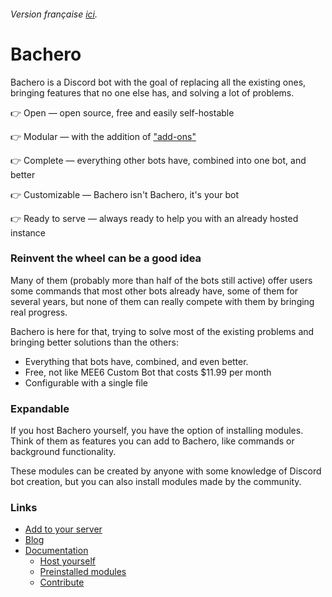 ###### Version française [ici](https://github.com/bacherobot/bot/blob/master/README.md).

# Bachero

Bachero is a Discord bot with the goal of replacing all the existing ones, bringing features that no one else has, and solving a lot of problems.

👉 Open — open source, free and easily self-hostable

👉 Modular — with the addition of ["add-ons"](https://bachero.johanstick.me/en/docs/preinstalled)

👉 Complete — everything other bots have, combined into one bot, and better

👉 Customizable — Bachero isn't Bachero, it's your bot

👉 Ready to serve — always ready to help you with an already hosted instance

### Reinvent the wheel can be a good idea

Many of them (probably more than half of the bots still active) offer users some commands that most other bots already have, some of them for several years, but none of them can really compete with them by bringing real progress.

Bachero is here for that, trying to solve most of the existing problems and bringing better solutions than the others:

* Everything that bots have, combined, and even better.
* Free, not like MEE6 Custom Bot that costs $11.99 per month
* Configurable with a single file

### Expandable

If you host Bachero yourself, you have the option of installing modules. Think of them as features you can add to Bachero, like commands or background functionality.

These modules can be created by anyone with some knowledge of Discord bot creation, but you can also install modules made by the community.

### Links

* [Add to your server](https://discord.com/api/oauth2/authorize?client_id=1004446432863981671&permissions=8&scope=bot%20applications.commands)  
* [Blog](https://bachero.johanstick.me/en/blog)  
* [Documentation](https://bachero.johanstick.me/en)  
  * [Host yourself](https://bachero.johanstick.me/en/docs/intro#h%C3%A9berger-soi-m%C3%AAme)  
  * [Preinstalled modules](https://bachero.johanstick.me/en/docs/preinstalled)  
  * [Contribute](https://bachero.johanstick.me/en/docs/contribute)  
